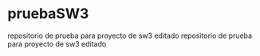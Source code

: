 # pruebaSW3
repositorio de prueba para proyecto de sw3 editado
repositorio de prueba para proyecto de sw3 editado
